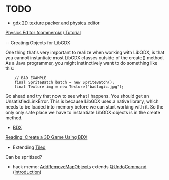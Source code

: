 # TODO

- [gdx 2D texture packer and physics editor](https://github.com/libgdx/libgdx/wiki/Texture-packer#textureatlas)

[Physics Editor (commercial) Tutorial](https://www.codeandweb.com/texturepacker/tutorials/libgdx-physics)

-- Creating Objects for LibGDX

One thing that's very important to realize when working with LibGDX, is that you
cannot instantiate most LibGDX classes outside of the create() method. As a Java
programmer, you might instinctively want to do something like this:

```
    // BAD EXAMPLE
    final SpriteBatch batch = new SpriteBatch();
    final Texture img = new Texture("badlogic.jpg");
```

Go ahead and try that now to see what I happens. You should get an UnsatisfiedLinkError.
This is because LibGDX uses a native library, which needs to be loaded into memory
before we can start working with it. So the only only safe place we have to instantiate
LibGDX objects is in the create method.

- [BDX](https://github.com/GoranM/bdx)

[Reading: Create a 3D Game Using BDX](https://www.gamefromscratch.com/post/2015/03/16/Create-a-3D-game-in-Blender-using-LibGDX-and-BDX.aspx)

- Extending [Tiled](https://github.com/bjorn/tiled)

Can be spritized?

* hack memo: [AddRemoveMapObjects](https://github.com/bjorn/tiled/blob/5333aca582c245bdde338fd0bb7fd6951318b18a/src/tiled/addremovemapobject.h) extends [QUndoCommand](https://doc.qt.io/qt-5/qundocommand.html#details)
([introduction](http://www.informit.com/articles/article.aspx?p=1187104&seqNum=3))
